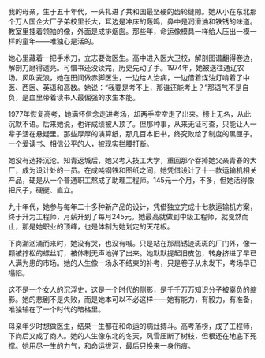 我的母亲，生于五十年代，一头扎进了共和国最坚硬的齿轮缝隙。她从小在东北那个万人国企大厂子弟校里长大，耳边是冲床的轰鸣，鼻中是润滑油和铁锈的味道。教室里挂着领袖的像，外面是成排烟囱。那些年，命运像模具一样给人压出一模一样的童年——唯独心是活的。

她心里藏着一把手术刀，立志要做医生。高中进入医大卫校，解剖图谱翻得卷边，解剖刀磨得透亮。可惜书还没读完，历史先动了手。1974年，她被送往通辽农场。风吹麦浪，她在田间做赤脚医生，一边给人治病，一边借着煤油灯啃着了中医、西医、英语和高数。她说：“我要是考不上，那谁还能考上？”那语气不是自负，是血里带着读书人最倔强的求生本能。

1977年恢复高考，她满怀信念走进考场，却两手空空走了出来。榜上无名，从此沉默不语。后来她说，也许成绩被人顶了。但那种事，从来无证可查，只能让人一辈子活在悬疑里。那些厚厚的演算纸，那几百本旧书，终究败给了制度的黑匣子。一个爱读书、相信公平的人，被现实拦腰打断。

她没有选择沉沦。知青返城后，她又考入技工大学，重回那个吞掉她父亲青春的大厂，成为设计处的一员。在成吨钢铁和图纸之间，她凭借设计了十一款运输机相关产品，硬是从一个普通职工熬成了助理工程师。145元一个月，不多，但她活得像把尺子，硬挺、直立。

九十年代，她参与每年二十多种新产品的设计，凭借独立完成十七款运输机方案，终于升为工程师，月薪升到了每月245元。她最高就做到中级工程师，就戛然而止，那是她职业的顶峰，也是体制为她划定的天花板。

下岗潮汹涌而来时，她没有哭，也没有喊。只是站在那扇锈迹斑斑的厂门外，像一颗被拧松的螺丝钉，被体制无声地弹了出来。她默默提起旧皮包，转身挤进了早已人满为患的市场。她的人生像一场永不结束的补考，只是卷子从未发下，考场早已塌陷。

这不是一个女人的沉浮史，这是一个时代的侧影，是千千万万知识分子被辜负的缩影。她的悲剧不是失败，而是她本可以不必这样——她有能力，有毅力，有准备，唯独输在了一个时代的暗格里。

母亲年少时想做医生，结果一生都在和命运的病灶搏斗。高考落榜，成了工程师，下岗后又成了商人。她的人生像东北的冬天，风雪压断了树枝，但根还在地底下死撑。她用尽一生的力气，和命运拔河，最后只换来一身伤痕。